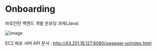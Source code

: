 # Onboarding
바로인턴 백엔드 개발 온보딩 과제(Java)

![image](https://github.com/user-attachments/assets/bbe3a16c-53b8-4e22-8be8-1724ce7d56f0)


EC2 배포 서버 API 문서 : http://43.201.18.127:8080/swagger-ui/index.html
